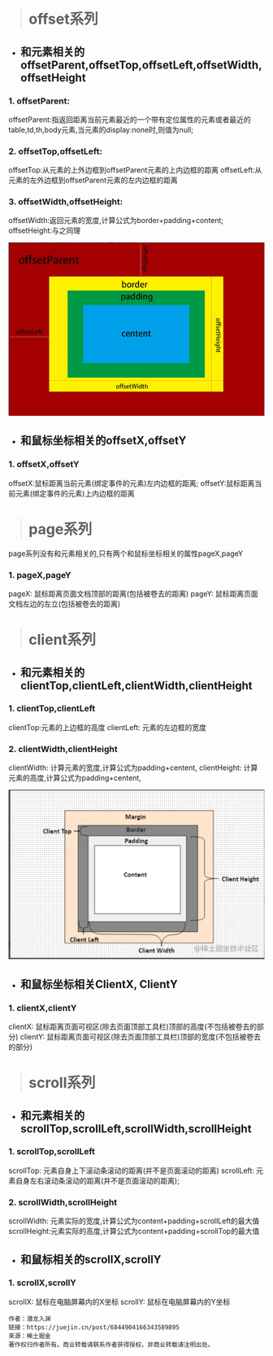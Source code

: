 
> # offset系列
- ## 和元素相关的offsetParent,offsetTop,offsetLeft,offsetWidth,offsetHeight

### 1. offsetParent:
offsetParent:指返回距离当前元素最近的一个带有定位属性的元素或者最近的 table,td,th,body元素,当元素的display:none时,则值为null;

### 2. offsetTop,offsetLeft:
offsetTop:从元素的上外边框到offsetParent元素的上内边框的距离
offsetLeft:从元素的左外边框到offsetParent元素的左内边框的距离

### 3. offsetWidth,offsetHeight:
offsetWidth:返回元素的宽度,计算公式为border+padding+content; 
offsetHeight:与之同理

![定位属性__2022-05-25-14-36-25](/studyNotes/attachments/定位属性__2022-05-25-14-36-25.png)


- ## 和鼠标坐标相关的offsetX,offsetY

### 1. offsetX,offsetY
offsetX:鼠标距离当前元素(绑定事件的元素)左内边框的距离; offsetY:鼠标距离当前元素(绑定事件的元素)上内边框的距离

> # page系列
page系列没有和元素相关的,只有两个和鼠标坐标相关的属性pageX,pageY

### 1. pageX,pageY
pageX: 鼠标距离页面文档顶部的距离(包括被卷去的距离)
pageY: 鼠标距离页面文档左边的左立(包括被卷去的距离)


> # client系列
- ## 和元素相关的 clientTop,clientLeft,clientWidth,clientHeight
### 1. clientTop,clientLeft
clientTop:元素的上边框的高度
clientLeft: 元素的左边框的宽度

### 2. clientWidth,clientHeight
clientWidth: 计算元素的宽度,计算公式为padding+centent,
clientHeight: 计算元素的高度,计算公式为padding+centent,

![定位属性__2022-05-25-14-49-11](/studyNotes/attachments/定位属性__2022-05-25-14-49-11.png)

- ## 和鼠标坐标相关ClientX, ClientY

### 1. clientX,clientY
clientX: 鼠标距离页面可视区(除去页面顶部工具栏)顶部的高度(不包括被卷去的部分)
clientY: 鼠标距离页面可视区(除去页面顶部工具栏)顶部的宽度(不包括被卷去的部分)

> # scroll系列
- ## 和元素相关的scrollTop,scrollLeft,scrollWidth,scrollHeight
### 1. scrollTop,scrollLeft
scrollTop: 元素自身上下滚动条滚动的距离(并不是页面滚动的距离)
scrollLeft: 元素自身左右滚动条滚动的距离(并不是页面滚动的距离);
### 2. scrollWidth,scrollHeight
scrollWidth: 元素实际的宽度,计算公式为content+padding+scrollLeft的最大值
scrollHeight:元素实际的高度,计算公式为content+padding+scrollTop的最大值

- ## 和鼠标相关的scrollX,scrollY
### 1. scrollX,scrollY
scrollX: 鼠标在电脑屏幕内的X坐标
scrollY: 鼠标在电脑屏幕内的Y坐标


``` 
作者：潜龙入渊
链接：https://juejin.cn/post/6844904166343589895
来源：稀土掘金
著作权归作者所有。商业转载请联系作者获得授权，非商业转载请注明出处。
```